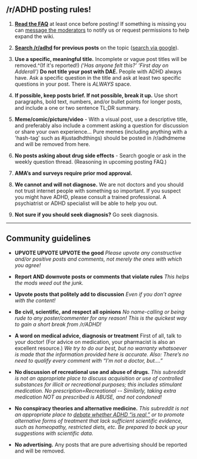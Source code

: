 ﻿## /r/ADHD posting rules!

1. **[Read the FAQ](/r/ADHD/wiki)** at least once before posting! If something is missing you can [message the moderators](/message/compose?to=%2Fr%2FADHD) to notify us or request permissions to help expand the wiki.

2. **[Search /r/adhd](/r/ADHD/search?q=adhd+keywords&restrict_sr=on) for previous posts** on the topic ([search via google](http://www.google.com/search?q=site:reddit.com%2Fr%2Fadhd+adderall)).  

3. **Use a specific, meaningful title.**  Incomplete or vague post titles will be removed.^(If it's reported!) *(‘Has anyone felt this?’ ‘First day on Adderall’)*   **Do not title your post with DAE.** People with ADHD always have.  Ask a specific question in the title and ask at least two specific questions in your post. There is *ALWAYS* space.

4. **If possible, keep posts brief.  If not possible, break it up.**  Use short paragraphs, bold text, numbers, and/or bullet points for longer posts, and include a one or two sentence TL;DR summary.

5. **Meme/comic/picture/video** - With a visual post, use a descriptive title, and preferably also include a comment asking a question for discussion or share your own experience... Pure memes (including anything with a 'hash-tag' such as #justadhdthings) should be posted in /r/adhdmeme and will be removed from here.

6. **No posts asking about drug side effects** - Search google or ask in the weekly question thread. (Reasoning in upcoming posting FAQ.)  
    
7. **AMA’s and surveys require prior mod approval.**

8. **We cannot and will not diagnose.**  We are not doctors and you should not trust internet people with something so important.  If you suspect you might have ADHD, please consult a trained professional.  A psychiatrist or ADHD specialist will be able to help you out.

9. **Not sure if you should seek diagnosis?**  Go seek diagnosis.

***

## Community guidelines

* **UPVOTE UPVOTE UPVOTE the good** *Please upvote any constructive and/or positive posts and comments, not merely the ones with which you agree!*

* **Report AND downvote posts or comments that violate rules** *This helps the mods weed out the junk.*

* **Upvote posts that politely add to discussion** *Even if you don’t agree with the content!*

* **Be civil, scientific, and respect all opinions** *No name-calling or being rude to any poster/commenter for any reason! This is the quickest way to gain a short break from /r/ADHD!*

* **A word on medical advice, diagnosis or treatment** First of all, talk to your doctor! (For advice on medication, your pharmacist is also an excellent resource.) *We try to do our best, but no warranty whatsoever is made that the information provided here is accurate. Also: There’s no need to qualify every comment with “I’m not a doctor, but….”*

* **No discussion of recreational use and abuse of drugs.** *This subreddit is not an appropriate place to discuss acquisition or use of controlled substances for illicit or recreational purposes; this includes stimulant medication. No prescription=Recreational  --  Similarly, taking extra medication NOT as prescribed is ABUSE, and not condoned!*

* **No conspiracy theories and alternative medicine.** *This subreddit is not an appropriate place to [debate whether ADHD “is real,”](http://scholar.googleusercontent.com/scholar?q=cache:n2CX_l6dGpUJ:scholar.google.com/&hl=en&as_sdt=0,42&as_vis=1) or to promote alternative forms of treatment that lack sufficient scientific evidence, such as homeopathy, restricted diets, etc. Be prepared to back up your suggestions with scientific data.*

* **No advertising.** Any posts that are pure advertising should be reported and will be removed.

